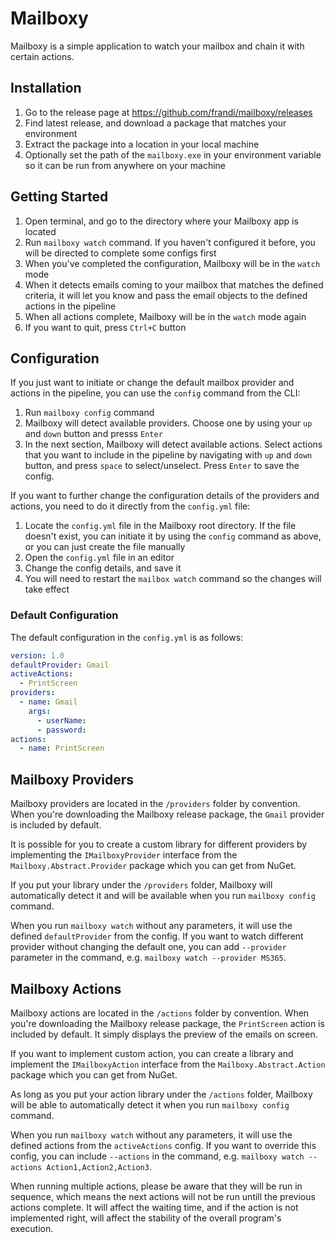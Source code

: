# Mailboxy

Mailboxy is a simple application to watch your mailbox and chain it with certain actions.

## Installation
1. Go to the release page at https://github.com/frandi/mailboxy/releases
2. Find latest release, and download a package that matches your environment
3. Extract the package into a location in your local machine
4. Optionally set the path of the `mailboxy.exe` in your environment variable so it can be run from anywhere on your machine

## Getting Started

1. Open terminal, and go to the directory where your Mailboxy app is located
2. Run `mailboxy watch` command. If you haven't configured it before, you will be directed to complete some configs first
3. When you've completed the configuration, Mailboxy will be in the `watch` mode
4. When it detects emails coming to your mailbox that matches the defined criteria, it will let you know and pass the email objects to the defined actions in the pipeline
5. When all actions complete, Mailboxy will be in the `watch` mode again
6. If you want to quit, press `Ctrl+C` button

## Configuration
If you just want to initiate or change the default mailbox provider and actions in the pipeline, you can use the `config` command from the CLI:
1. Run `mailboxy config` command
2. Mailboxy will detect available providers. Choose one by using your `up` and `down` button and presss `Enter`
3. In the next section, Mailboxy will detect available actions. Select actions that you want to include in the pipeline by navigating with `up` and `down` button, and press `space` to select/unselect. Press `Enter` to save the config.

If you want to further change the configuration details of the providers and actions, you need to do it directly from the `config.yml` file:
1. Locate the `config.yml` file in the Mailboxy root directory. If the file doesn't exist, you can initiate it by using the `config` command as above, or you can just create the file manually
2. Open the `config.yml` file in an editor
3. Change the config details, and save it
4. You will need to restart the `mailbox watch` command so the changes will take effect

### Default Configuration
The default configuration in the `config.yml` is as follows:
```yaml
version: 1.0
defaultProvider: Gmail
activeActions:
  - PrintScreen
providers:
  - name: Gmail
    args:
      - userName:
      - password:
actions:
  - name: PrintScreen
```

## Mailboxy Providers

Mailboxy providers are located in the `/providers` folder by convention. When you're downloading the Mailboxy release package, the `Gmail` provider is included by default.

It is possible for you to create a custom library for different providers by implementing the `IMailboxyProvider` interface from the `Mailboxy.Abstract.Provider` package which you can get from NuGet.

If you put your library under the `/providers` folder, Mailboxy will automatically detect it and will be available when you run `mailboxy config` command.

When you run `mailboxy watch` without any parameters, it will use the defined `defaultProvider` from the config. If you want to watch different provider without changing the default one, you can add `--provider` parameter in the command, e.g. `mailboxy watch --provider MS365`.

## Mailboxy Actions

Mailboxy actions are located in the `/actions` folder by convention. When you're downloading the Mailboxy release package, the `PrintScreen` action is included by default. It simply displays the preview of the emails on screen.

If you want to implement custom action, you can create a library and implement the `IMailboxyAction` interface from the `Mailboxy.Abstract.Action` package which you can get from NuGet.

As long as you put your action library under the `/actions` folder, Mailboxy will be able to automatically detect it when you run `mailboxy config` command.

When you run `mailboxy watch` without any parameters, it will use the defined actions from the `activeActions` config. If you want to override this config, you can include `--actions` in the command, e.g. `mailboxy watch --actions Action1,Action2,Action3`.

When running multiple actions, please be aware that they will be run in sequence, which means the next actions will not be run untill the previous actions complete. It will affect the waiting time, and if the action is not implemented right, will affect the stability of the overall program's execution.